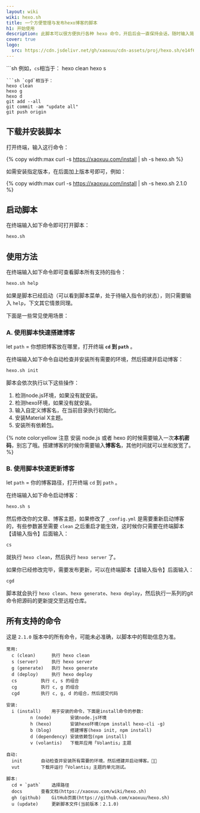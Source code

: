 ```yaml
---
layout: wiki
wiki: hexo.sh
title: 一个方便管理与发布hexo博客的脚本
h1: 开始使用
description: 此脚本可以很方便执行各种 hexo 命令，开启后会一直保持会话，随时输入简短的命令去执行一系列操作，提高效率。
cover: true
logo:
  src: https://cdn.jsdelivr.net/gh/xaoxuu/cdn-assets/proj/hexo.sh/e14f6ecb16deb21e894e78c9ccc46729854394.png
---
```



```sh 例如，`cs`相当于：
hexo clean
hexo s
```
```sh `cgd`相当于：
hexo clean
hexo g
hexo d
git add --all
git commit -am "update all"
git push origin
```

## 下载并安装脚本

打开终端，输入这行命令：

{% copy width:max curl -s https://xaoxuu.com/install | sh -s hexo.sh %}

如需安装指定版本，在后面加上版本号即可，例如：

{% copy width:max curl -s https://xaoxuu.com/install | sh -s hexo.sh 2.1.0 %}

## 启动脚本

在终端输入如下命令即可打开脚本：

```sh
hexo.sh
```



## 使用方法

在终端输入如下命令即可查看脚本所有支持的指令：

```sh
hexo.sh help
```
如果是脚本已经启动（可以看到脚本菜单，处于待输入指令的状态），则只需要输入 `help`，下文其它情景同理。

下面是一些常见使用场景：

### A. 使用脚本快速搭建博客

let `path` = 你想把博客放在哪里，打开终端 **`cd` 到 `path`** 。

在终端输入如下命令自动检查并安装所有需要的环境，然后搭建并启动博客：

```sh
hexo.sh init
```

脚本会依次执行以下这些操作：
1. 检测node.js环境，如果没有就安装。
2. 检测hexo环境，如果没有就安装。
3. 输入自定义博客名，在当前目录执行初始化。
4. 安装Material X主题。
5. 安装所有依赖包。

{% note color:yellow 注意 安装 node.js 或者 hexo 的时候需要输入一次**本机密码**，别忘了哦。搭建博客的时候你需要输入**博客名**，其他时间就可以坐和放宽了。 %}

### B. 使用脚本快速更新博客

let `path` = 你的博客路径，打开终端 `cd` 到 `path` 。

在终端输入如下命令启动博客：

```sh
hexo.sh s
```

然后修改你的文章、博客主题，如果修改了 `_config.yml` 是需要重新启动博客的，有些参数甚至需要 `clean` 之后重启才能生效，这时候你只需要在终端脚本【请输入指令】后面输入：

```sh
cs
```

就执行 `hexo clean`，然后执行 `hexo server` 了。

如果你已经修改完毕，需要发布更新，可以在终端脚本【请输入指令】后面输入：

```sh
cgd
```

脚本就会执行 `hexo clean`、`hexo generate`、`hexo deploy`，然后执行一系列的git命令把源码的更新提交至远程仓库。


## 所有支持的命令

这是 `2.1.0` 版本中的所有命令，可能未必准确，以脚本中的帮助信息为准。

```plain
常用:
  c (clean) 	 执行 hexo clean
  s (server) 	 执行 hexo server
  g (generate) 	 执行 hexo generate
  d (deploy) 	 执行 hexo deploy
  cs  		 执行 c, s 的组合
  cg  		 执行 c, g 的组合
  cgd  		 执行 c, g, d 的组合，然后提交代码

安装:
  i (install) 	 用于安装的命令，下面是install命令的参数:
  		 n (node)       安装node.js环境
  		 h (hexo)       安装hexo环境(npm install hexo-cli -g)
  		 b (blog)       搭建博客(hexo init, npm install)
  		 d (dependency) 安装依赖包(npm install)
  		 v (volantis)   下载并应用「Volantis」主题

自动:
  init 		 自动检查并安装所有需要的环境，然后搭建并启动博客。👍🏼
  vut 		 下载并运行「Volantis」主题的单元测试。

脚本:
  cd + `path` 	 选择路径
  docs  	 查看文档(https://xaoxuu.com/wiki/hexo.sh)
  gh (github) 	 GitHub页面(https://github.com/xaoxuu/hexo.sh)
  u (update) 	 更新脚本文件(当前版本：2.1.0)
```
